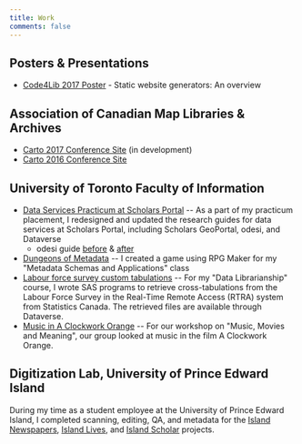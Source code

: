 ```yaml
---
title: Work
comments: false
---
```


## Posters & Presentations
* [Code4Lib 2017 Poster](../c4l17) - Static website generators: An overview

## Association of Canadian Map Libraries & Archives

* [Carto 2017 Conference Site](http://acmla-acacc.ca/carto2017/) (in development)
* [Carto 2016 Conference Site](http://acmla-acacc.ca/carto2016/)

## University of Toronto Faculty of Information

* [Data Services Practicum at Scholars Portal](/docs/PracticumPoster.pdf) -- As a part of my practicum placement, I redesigned and updated the research guides for data services at Scholars Portal, including Scholars GeoPortal, odesi, and Dataverse
	* odesi guide [before](/img/guide_before.png) & [after](/img/guide_after.png)
* [Dungeons of Metadata](https://www.youtube.com/watch?v=y4afH4-yFO4&list=UUOxogznliCU4qfytCvAr8_g) -- I created a game using RPG Maker for my "Metadata Schemas and Applications" class
* [Labour force survey custom tabulations](http://hdl.handle.net/10864/10949) -- For my "Data Librarianship" course, I wrote SAS programs to retrieve cross-tabulations from the Labour Force Survey in the Real-Time Remote Access (RTRA) system from Statistics Canada. The retrieved files are available through Dataverse.
* [Music in A Clockwork Orange](http://prezi.com/jfilumdk-4yt) -- For our workshop on "Music, Movies and Meaning", our group looked at music in the film A Clockwork Orange.

## Digitization Lab, University of Prince Edward Island

During my time as a student employee at the University of Prince Edward Island, I completed scanning, editing, QA, and metadata for the [Island Newspapers](http://islandnewspapers.ca/), [Island Lives](http://www.islandlives.ca/), and [Island Scholar](http://www.islandscholar.ca/) projects.